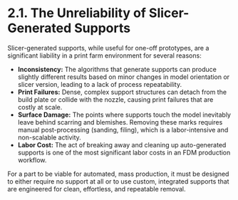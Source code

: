 # 2.1. The Unreliability of Slicer-Generated Supports

Slicer-generated supports, while useful for one-off prototypes, are a significant liability in a print farm environment for several reasons:

* **Inconsistency:** The algorithms that generate supports can produce slightly different results based on minor changes in model orientation or slicer version, leading to a lack of process repeatability.
* **Print Failures:** Dense, complex support structures can detach from the build plate or collide with the nozzle, causing print failures that are costly at scale.
* **Surface Damage:** The points where supports touch the model inevitably leave behind scarring and blemishes. Removing these marks requires manual post-processing (sanding, filing), which is a labor-intensive and non-scalable activity.
* **Labor Cost:** The act of breaking away and cleaning up auto-generated supports is one of the most significant labor costs in an FDM production workflow.

For a part to be viable for automated, mass production, it must be designed to either require no support at all or to use custom, integrated supports that are engineered for clean, effortless, and repeatable removal.
